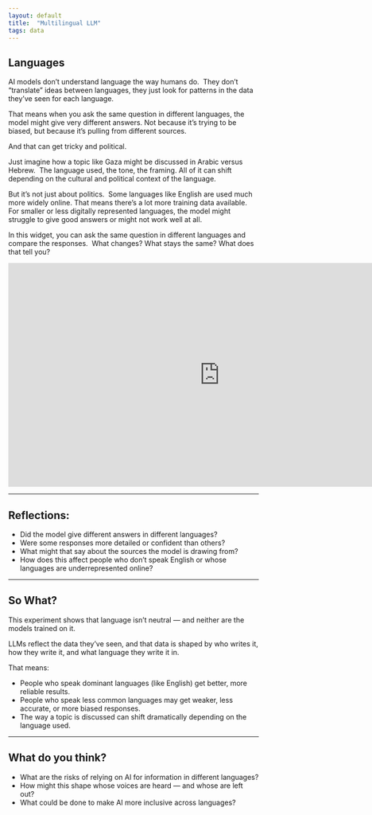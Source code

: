 ```yaml
---
layout: default
title:  "Multilingual LLM"
tags: data
---
```


## Languages

AI models don’t understand language the way humans do.  
They don’t “translate” ideas between languages, they just look for patterns in the data they’ve seen for each language.

That means when you ask the same question in different languages, the model might give very different answers. Not because it’s trying to be biased, but because it’s pulling from different sources.

And that can get tricky and political.

Just imagine how a topic like Gaza might be discussed in Arabic versus Hebrew.  
The language used, the tone, the framing. All of it can shift depending on the cultural and political context of the language.

But it’s not just about politics.  
Some languages like English are used much more widely online. That means there’s a lot more training data available.  
For smaller or less digitally represented languages, the model might struggle to give good answers or might not work well at all.

In this widget, you can ask the same question in different languages and compare the responses.  
What changes? What stays the same? What does that tell you?

<iframe
	src="https://willsh1997-llm-multilingual-demo.hf.space"
	frameborder="0"
	width="850"
	height="450"
></iframe>

---

## Reflections:
- Did the model give different answers in different languages?
- Were some responses more detailed or confident than others?
- What might that say about the sources the model is drawing from?
- How does this affect people who don’t speak English or whose languages are underrepresented online?

---

## So What?

This experiment shows that language isn’t neutral — and neither are the models trained on it.

LLMs reflect the data they’ve seen, and that data is shaped by who writes it, how they write it, and what language they write it in.

That means:
- People who speak dominant languages (like English) get better, more reliable results.
- People who speak less common languages may get weaker, less accurate, or more biased responses.
- The way a topic is discussed can shift dramatically depending on the language used.

---

## What do you think?
- What are the risks of relying on AI for information in different languages?
- How might this shape whose voices are heard — and whose are left out?
- What could be done to make AI more inclusive across languages?

